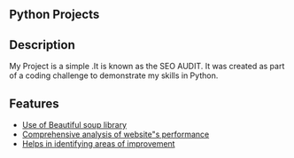 ## Python Projects


## Description

My Project is a simple .It is known as the SEO AUDIT. It was created as part of a coding challenge to demonstrate my skills in Python.

## Features

- [Use of Beautiful soup library](#features)
- [Comprehensive analysis of website"s performance](#usage)
- [Helps in identifying areas of improvement](#contributing)


